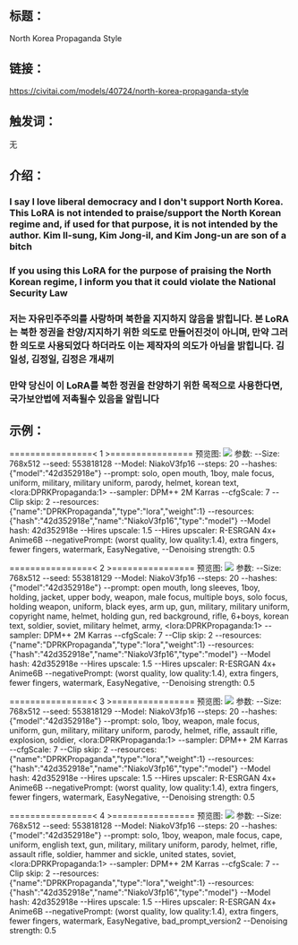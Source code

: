 ## 标题：
North Korea Propaganda Style

## 链接：
https://civitai.com/models/40724/north-korea-propaganda-style

## 触发词：
无

## 介绍：
<h3><strong>I say I love liberal democracy and I don't support North Korea. This LoRA is not intended to praise/support the North Korean regime and, if used for that purpose, it is not intended by the author. Kim Il-sung, Kim Jong-il, and Kim Jong-un are son of a bitch</strong></h3><h3><strong>If you using this LoRA for the purpose of praising the North Korean regime, I inform you that it could violate the National Security Law</strong></h3><h3><strong>저는 자유민주주의를 사랑하며 북한을 지지하지 않음을 밝힙니다. 본 LoRA는 북한 정권을 찬양/지지하기 위한 의도로 만들어진것이 아니며, 만약 그러한 의도로 사용되었다 하더라도 이는 제작자의 의도가 아님을 밝힙니다. 김일성, 김정일, 김정은 개새끼</strong></h3><h3><strong>만약 당신이 이 LoRA를 북한 정권을 찬양하기 위한 목적으로 사용한다면, 국가보안법에 저촉될수 있음을 알립니다</strong></h3>

## 示例：
================\< 1 \>================
预览图: 
![](https://image.civitai.com/xG1nkqKTMzGDvpLrqFT7WA/5236d006-d06f-4a0e-98ec-8e7512231900/width=450/496990.jpeg)
参数: 
--Size: 768x512
--seed: 553818128
--Model: NiakoV3fp16
--steps: 20
--hashes: {"model":"42d352918e"}
--prompt: solo, open mouth, 1boy, male focus, uniform, military, military uniform, parody, helmet, korean text, \<lora:DPRKPropaganda:1\>
--sampler: DPM++ 2M Karras
--cfgScale: 7
--Clip skip: 2
--resources: {"name":"DPRKPropaganda","type":"lora","weight":1}
--resources: {"hash":"42d352918e","name":"NiakoV3fp16","type":"model"}
--Model hash: 42d352918e
--Hires upscale: 1.5
--Hires upscaler: R-ESRGAN 4x+ Anime6B
--negativePrompt: (worst quality, low quality:1.4), extra fingers, fewer fingers, watermark, EasyNegative,
--Denoising strength: 0.5

================\< 2 \>================
预览图: 
![](https://image.civitai.com/xG1nkqKTMzGDvpLrqFT7WA/507da6a0-bf33-4e0c-41d9-fcb2fdeea500/width=450/496992.jpeg)
参数: 
--Size: 768x512
--seed: 553818129
--Model: NiakoV3fp16
--steps: 20
--hashes: {"model":"42d352918e"}
--prompt: open mouth, long sleeves, 1boy, holding, jacket, upper body, weapon, male focus, multiple boys, solo focus, holding weapon, uniform, black eyes, arm up, gun, military, military uniform, copyright name, helmet, holding gun, red background, rifle, 6+boys, korean text, soldier, soviet, military helmet, army, \<lora:DPRKPropaganda:1\>
--sampler: DPM++ 2M Karras
--cfgScale: 7
--Clip skip: 2
--resources: {"name":"DPRKPropaganda","type":"lora","weight":1}
--resources: {"hash":"42d352918e","name":"NiakoV3fp16","type":"model"}
--Model hash: 42d352918e
--Hires upscale: 1.5
--Hires upscaler: R-ESRGAN 4x+ Anime6B
--negativePrompt: (worst quality, low quality:1.4), extra fingers, fewer fingers, watermark, EasyNegative,
--Denoising strength: 0.5

================\< 3 \>================
预览图: 
![](https://image.civitai.com/xG1nkqKTMzGDvpLrqFT7WA/82f926b0-7240-42b4-d2ba-0f2525947400/width=450/496991.jpeg)
参数: 
--Size: 768x512
--seed: 553818129
--Model: NiakoV3fp16
--steps: 20
--hashes: {"model":"42d352918e"}
--prompt: solo, 1boy, weapon, male focus, uniform, gun, military, military uniform, parody, helmet, rifle, assault rifle, explosion, soldier, \<lora:DPRKPropaganda:1\>
--sampler: DPM++ 2M Karras
--cfgScale: 7
--Clip skip: 2
--resources: {"name":"DPRKPropaganda","type":"lora","weight":1}
--resources: {"hash":"42d352918e","name":"NiakoV3fp16","type":"model"}
--Model hash: 42d352918e
--Hires upscale: 1.5
--Hires upscaler: R-ESRGAN 4x+ Anime6B
--negativePrompt: (worst quality, low quality:1.4), extra fingers, fewer fingers, watermark, EasyNegative,
--Denoising strength: 0.5

================\< 4 \>================
预览图: 
![](https://image.civitai.com/xG1nkqKTMzGDvpLrqFT7WA/7b846334-e9ce-42f4-f519-dc78eb35b500/width=450/496989.jpeg)
参数: 
--Size: 768x512
--seed: 553818128
--Model: NiakoV3fp16
--steps: 20
--hashes: {"model":"42d352918e"}
--prompt: solo, 1boy, weapon, male focus, cape, uniform, english text, gun, military, military uniform, parody, helmet, rifle, assault rifle, soldier, hammer and sickle, united states, soviet, \<lora:DPRKPropaganda:1\>
--sampler: DPM++ 2M Karras
--cfgScale: 7
--Clip skip: 2
--resources: {"name":"DPRKPropaganda","type":"lora","weight":1}
--resources: {"hash":"42d352918e","name":"NiakoV3fp16","type":"model"}
--Model hash: 42d352918e
--Hires upscale: 1.5
--Hires upscaler: R-ESRGAN 4x+ Anime6B
--negativePrompt: (worst quality, low quality:1.4), extra fingers, fewer fingers, watermark, EasyNegative, bad_prompt_version2
--Denoising strength: 0.5
